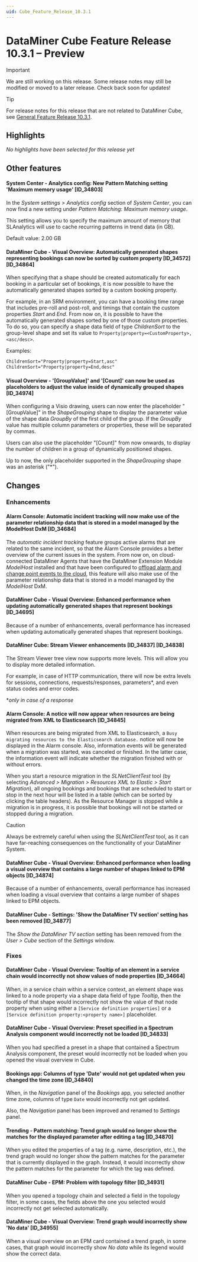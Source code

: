 ```yaml
---
uid: Cube_Feature_Release_10.3.1
---
```


# DataMiner Cube Feature Release 10.3.1 – Preview

> [!IMPORTANT]
> We are still working on this release. Some release notes may still be modified or moved to a later release. Check back soon for updates!

> [!TIP]
> For release notes for this release that are not related to DataMiner Cube, see [General Feature Release 10.3.1](xref:General_Feature_Release_10.3.1).

## Highlights

*No highlights have been selected for this release yet*

## Other features

#### System Center - Analytics config: New Pattern Matching setting 'Maximum memory usage' [ID_34803]

<!-- MR 10.4.0 - FR 10.3.1 -->

In the *System settings > Analytics config* section of *System Center*, you can now find a new setting under *Pattern Matching*: *Maximum memory usage*.

This setting allows you to specify the maximum amount of memory that SLAnalytics will use to cache recurring patterns in trend data (in GB).

Default value: 2.00 GB

#### DataMiner Cube - Visual Overview: Automatically generated shapes representing bookings can now be sorted by custom property [ID_34572] [ID_34864]

<!-- MR 10.2.0 [CU10] - FR 10.3.1 -->

When specifying that a shape should be created automatically for each booking in a particular set of bookings, it is now possible to have the automatically generated shapes sorted by a custom booking property.

For example, in an SRM environment, you can have a booking time range that includes pre-roll and post-roll, and timings that contain the custom properties *Start* and *End*. From now on, it is possible to have the automatically generated shapes sorted by one of those custom properties. To do so, you can specify a shape data field of type *ChildrenSort* to the group-level shape and set its value to `Property|property=<CustomProperty>,<asc/desc>`.

Examples:

```txt
ChildrenSort="Property|property=Start,asc"
ChildrenSort="Property|property=End,desc"
```

#### Visual Overview - '[GroupValue]' and '[Count]' can now be used as placeholders to adjust the value inside of dynamically grouped shapes [ID_34974]

<!-- MR 10.4.0 - FR 10.3.1 -->

When configuring a Visio drawing, users can now enter the placeholder "[GroupValue]" in the *ShapeGrouping* shape to display the parameter value of the shape data *GroupBy* of the first child of the group. If the *GroupBy* value has multiple column parameters or properties, these will be separated by commas.

Users can also use the placeholder "[Count]" from now onwards, to display the number of children in a group of dynamically positioned shapes.

Up to now, the only placeholder supported in the *ShapeGrouping* shape was an asterisk ("\*").

## Changes

### Enhancements

#### Alarm Console: Automatic incident tracking will now make use of the parameter relationship data that is stored in a model managed by the ModelHost DxM [ID_34684]

<!-- MR 10.4.0 - FR 10.3.1 -->

The *automatic incident tracking* feature groups active alarms that are related to the same incident, so that the Alarm Console provides a better overview of the current issues in the system. From now on, on cloud-connected DataMiner Agents that have the DataMiner Extension Module *ModelHost* installed and that have been configured to [offload alarm and change point events to the cloud](xref:Controlling_cloudfeed_data_offloads), this feature will also make use of the parameter relationship data that is stored in a model managed by the *ModelHost* DxM.

#### DataMiner Cube - Visual Overview: Enhanced performance when updating automatically generated shapes that represent bookings [ID_34695]

<!-- MR 10.2.0 [CU10] - FR 10.3.1 -->

Because of a number of enhancements, overall performance has increased when updating automatically generated shapes that represent bookings.

#### DataMiner Cube: Stream Viewer enhancements [ID_34837] [ID_34838]

<!-- MR 10.1.0 [CU22] / 10.2.0 [CU10] - FR 10.3.1 -->

The Stream Viewer tree view now supports more levels. This will allow you to display more detailed information.

For example, in case of HTTP communication, there will now be extra levels for sessions, connections, requests/responses, parameters*, and even status codes and error codes.

**only in case of a response*

#### Alarm Console: A notice will now appear when resources are being migrated from XML to Elasticsearch [ID_34845]

<!-- MR 10.3.0 - FR 10.3.1 -->

When resources are being migrated from XML to Elasticsearch, a `Busy migrating resources to the Elasticsearch database.` notice will now be displayed in the Alarm console. Also, information events will be generated when a migration was started, was canceled or finished. In the latter case, the information event will indicate whether the migration finished with or without errors.

When you start a resource migration in the *SLNetClientTest* tool (by selecting *Advanced > Migration > Resources XML to Elastic > Start Migration*), all ongoing bookings and bookings that are scheduled to start or stop in the next hour will be listed in a table (which can be sorted by clicking the table headers). As the Resource Manager is stopped while a migration is in progress, it is possible that bookings will not be started or stopped during a migration.

> [!CAUTION]
> Always be extremely careful when using the *SLNetClientTest* tool, as it can have far-reaching consequences on the functionality of your DataMiner System.

#### DataMiner Cube - Visual Overview: Enhanced performance when loading a visual overview that contains a large number of shapes linked to EPM objects [ID_34874]

<!-- MR 10.1.0 [CU22] / 10.2.0 [CU10] - FR 10.3.1 -->

Because of a number of enhancements, overall performance has increased when loading a visual overview that contains a large number of shapes linked to EPM objects.

#### DataMiner Cube - Settings: 'Show the DataMiner TV section' setting has been removed [ID_34877]

<!-- MR 10.1.0 [CU22] / 10.2.0 [CU10] - FR 10.3.1 -->

The *Show the DataMiner TV section* setting has been removed from the *User > Cube* section of the *Settings* window.

### Fixes

#### DataMiner Cube - Visual Overview: Tooltip of an element in a service chain would incorrectly not show values of node properties [ID_34664]

<!-- MR 10.2.0 [CU10] - FR 10.3.1 -->

When, in a service chain within a service context, an element shape was linked to a node property via a shape data field of type *Tooltip*, then the tooltip of that shape would incorrectly not show the value of that node property when using either a `[Service definition properties]` or a `[Service definition property:<property name>]` placeholder.

#### DataMiner Cube - Visual Overview: Preset specified in a Spectrum Analysis component would incorrectly not be loaded [ID_34833]

<!-- Main Release Version 10.1.0 [CU22]/10.2.0 [CU10] - Feature Release Version 10.3.1 -->

When you had specified a preset in a shape that contained a Spectrum Analysis component, the preset would incorrectly not be loaded when you opened the visual overview in Cube.

#### Bookings app: Columns of type 'Date' would not get updated when you changed the time zone [ID_34840]

<!-- MR 10.3.0 - FR 10.3.1 -->

When, in the *Navigation* panel of the *Bookings* app, you selected another time zone, columns of type `Date` would incorrectly not get updated.

Also, the *Navigation* panel has been improved and renamed to *Settings* panel.

#### Trending - Pattern matching: Trend graph would no longer show the matches for the displayed parameter after editing a tag [ID_34870]

<!-- MR 10.3.0 - FR 10.3.1 -->

When you edited the properties of a tag (e.g. name, description, etc.), the trend graph would no longer show the pattern matches for the parameter that is currently displayed in the graph. Instead, it would incorrectly show the pattern matches for the parameter for which the tag was defined.

#### DataMiner Cube - EPM: Problem with topology filter [ID_34931]

<!-- Main Release Version 10.1.0 [CU22]/10.2.0 [CU10] - Feature Release Version 10.3.1 -->

When you opened a topology chain and selected a field in the topology filter, in some cases, the fields above the one you selected would incorrectly not get selected automatically.

#### DataMiner Cube - Visual Overview: Trend graph would incorrectly show 'No data' [ID_34955]

<!-- Main Release Version 10.1.0 [CU22]/10.2.0 [CU10] - Feature Release Version 10.3.1 -->

When a visual overview on an EPM card contained a trend graph, in some cases, that graph would incorrectly show *No data* while its legend would show the correct data.
